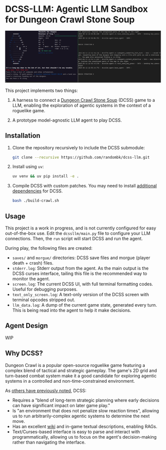 # DCSS-LLM: Agentic LLM Sandbox for Dungeon Crawl Stone Soup

![alt text](docs/screenshot_1.png)

This project implements two things:

1. A harness to connect a [Dungeon Crawl Stone Soup](https://crawl.develz.org/) (DCSS)
game to a LLM, enabling the exploration of agentic systems in the context of a roguelike game.

1. A prototype model-agnostic LLM agent to play DCSS.

## Installation

1. Clone the repository recursively to include the DCSS submodule:

    ```bash
    git clone --recursive https://github.com/randombk/dcss-llm.git
    ```

1. Install using `uv`:

    ```bash
    uv venv && uv pip install -e .
    ```

1. Compile DCSS with custom patches. You may need to install [additional dependencies](https://github.com/crawl/crawl/blob/master/crawl-ref/INSTALL.md) for DCSS.

    ```bash
    bash ./build-crawl.sh
    ```

## Usage

This project is a work in progress, and is not currently configured for easy out-of-the-box use. Edit the `dcssllm/main.py`
file to configure your LLM connections. Then, the `run` script will start DCSS and run the agent.

During play, the following files are created:

* `saves/` and `morgue/` directories: DCSS save files and morgue (player death + crash) files.
* `stderr.log`: Stderr output from the agent. As the main output is the DCSS curses interface, tailing this file is the recommended way to monitor the agent.
* `screen.log`: The current DCSS UI, with full terminal formatting codes. Useful for debugging purposes.
* `text_only_screen.log`: A text-only version of the DCSS screen with terminal opcodes stripped out.
* `llm_data.log`: A dump of the current game state, generated every turn. This is being read into the agent to help it make decisions.

## Agent Design

WIP

## Why DCSS?

Dungeon Crawl is a popular open-source roguelike game featuring a complex blend of tactical and strategic gameplay. The game's 2D grid and turn-based combat system make it a good candidate for exploring agentic systems in a controlled and non-time-constrained environment.

As [others have previously noted](https://arxiv.org/abs/1902.01769), DCSS:

* Requires a "blend of long-term strategic planning where early decisions can have significant impact on later game play."
* Is "an environment that does not penalize slow reaction times", allowing us to run arbitrarily-complex agentic systems to determine the next move.
* Has an excellent [wiki](http://crawl.chaosforge.org/Crawl_Wiki) and in-game textual descriptions, enabling RAGs.
* Text/Curses-based interface is easy to parse and interact with programmatically, allowing us to focus on the agent's decision-making rather than navigating the interface.
